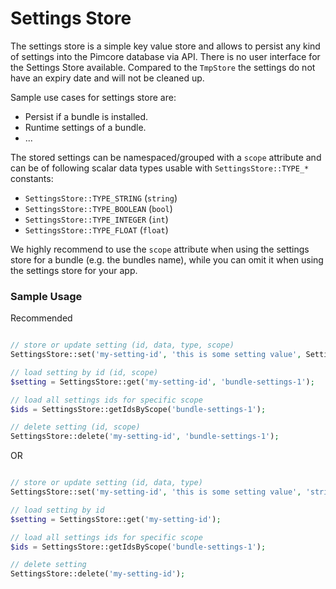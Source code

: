 # Settings Store

The settings store is a simple key value store and allows to persist any kind of settings into the
Pimcore database via API. There is no user interface for the Settings Store available. Compared to the
`TmpStore` the settings do not have an expiry date and will not be cleaned up.

Sample use cases for settings store are:
- Persist if a bundle is installed.
- Runtime settings of a bundle.
- ...

The stored settings can be namespaced/grouped with a `scope` attribute and can be of following scalar data
types usable with `SettingsStore::TYPE_*` constants:
- `SettingsStore::TYPE_STRING` (`string`)
- `SettingsStore::TYPE_BOOLEAN` (`bool`)
- `SettingsStore::TYPE_INTEGER` (`int`)
- `SettingsStore::TYPE_FLOAT` (`float`)

We highly recommend to use the `scope` attribute when using the settings store for a bundle (e.g. the bundles name),
while you can omit it when using the settings store for your app.

### Sample Usage

Recommended

```php

// store or update setting (id, data, type, scope)
SettingsStore::set('my-setting-id', 'this is some setting value', SettingsStore::TYPE_STRING, 'bundle-settings-1');

// load setting by id (id, scope)
$setting = SettingsStore::get('my-setting-id', 'bundle-settings-1');

// load all settings ids for specific scope
$ids = SettingsStore::getIdsByScope('bundle-settings-1');

// delete setting (id, scope)
SettingsStore::delete('my-setting-id', 'bundle-settings-1');

```

OR

```php

// store or update setting (id, data, type)
SettingsStore::set('my-setting-id', 'this is some setting value', 'string');

// load setting by id
$setting = SettingsStore::get('my-setting-id');

// load all settings ids for specific scope
$ids = SettingsStore::getIdsByScope('bundle-settings-1');

// delete setting
SettingsStore::delete('my-setting-id');

```
